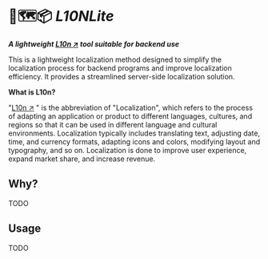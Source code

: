 # 🔗🗺📦 *L10NLite* 

**_A lightweight [L10n ↗](https://en.wikipedia.org/wiki/Language_localisation) tool suitable for backend use_**

This is a lightweight localization method designed to simplify the localization process for backend programs and improve
localization efficiency. It provides a streamlined server-side localization solution.

**What is L10n?**

"[L10n ↗](https://en.wikipedia.org/wiki/Language_localisation) " is the abbreviation of "Localization", which refers to the
process of adapting an application or product to different languages, cultures, and regions so that it can be used in
different language and cultural environments. Localization typically includes translating text, adjusting date, time,
and currency formats, adapting icons and colors, modifying layout and typography, and so on. Localization is done to
improve user experience, expand market share, and increase revenue.

## Why?
TODO

## Usage
TODO



